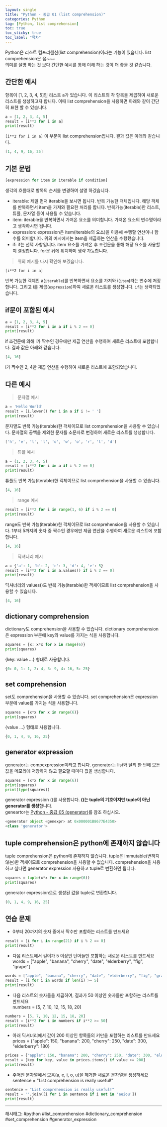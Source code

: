 ```yaml
---
layout: single
title: "Python - 중급 01 (list comprehension)"
categories: Python
tag: [Python, list comprehension]
toc: true
toc_sticky: true
toc_label: "목차"
---
```

Python은 리스트 컴프리헨션(list comprehension)이라는 기능이 있습니다. list comprehension은 음~~~  
의미를 설명 하는 것 보다 간단한 예시를 통해 이해 하는 것이 더 좋을 것 같습니다.

## 간단한 예시

항목이 [1, 2, 3, 4, 5]인 리스트 a가 있습니다. 이 리스트의 각 항목을 제곱하여 새로운 리스트를 생성하고자 합니다. 이때 list comprehension을 사용하면 아래와 같이 간단히 표현 할 수 있습니다.

```python
a = [1, 2, 3, 4, 5]
result = [i**2 for i in a]
print(result)
```

`[i**2 for i in a]` 이 부분이 list comprehension입니다. 결과 값은 아래와 같습니다.

```python
[1, 4, 9, 16, 25]
```

## 기본 문법

```python
[expression for item in iterable if condition]
```

생각의 흐름대로 항목의 순서를 변경하여 설명 하겠습니다.  

- iterable: 제일 먼저 iterable을 보시면 됩니다. 반복 가능한 객체입니다. 해당 객체를 반복하면서 item을 가져와 필요한 처리를 합니다.  반복가능(iterable)한 리스트, 튜플, 문자열 등이 사용될 수 있습니다.
- item: iterable을 반복하면서 가져온 요소를 의미합니다. 가져온 요소의 변수명이라고 생각하시면 됩니다.
- expression: expression은 item(iterable의 요소)을 이용해 수행할 연산이나 함수를 의미합니다. 위의 예시에서는 item을 제곱하는 연산을 수행했습니다.
- if: if는 선택 사항입니다. item 요소를 가져온 후 조건문을 통해 해당 요소를 사용할지 결정합니다. for문 뒤에 위치하며 생략 가능합니다.

> 위의 예시를 다시 확인해 보겠습니다.

`[i**2 for i in a]`  

반복 가능한 객체인 a(`iterable`)를 반복하면서 요소를 가져와 i(`item`)라는 변수에 저장합니다. 그리고 i를 제곱(`expression`)하여 새로운 리스트를 생성합니다. `if`는 생략되었습니다.

## if문이 포함된 예시

```python
a = [1, 2, 3, 4, 5]
result = [i**2 for i in a if i % 2 == 0]
print(result)
```

if 조건문에 의해 i가 짝수인 경우에만 제곱 연산을 수행하여 새로운 리스트에 포함합니다. 결과 값은 아래와 같습니다.

```python
[4, 16]
```

i가 짝수인 2, 4만 제곱 연산을 수행하여 새로운 리스트에 포함되었습니다.

## 다른 예시

> 문자열 예시

```python
a = 'Hello World'
result = [i.lower() for i in a if i != ' ']
print(result)
```

문자열도 반복 가능(iterable)한 객체이므로 list comprehension을 사용할 수 있습니다. 문자열의 공백을 제외한 문자를 소문자로 변경하여 새로운 리스트를 생성합니다.

```python
['h', 'e', 'l', 'l', 'o', 'w', 'o', 'r', 'l', 'd']
```

> 튜플 예시

```python
a = (1, 2, 3, 4, 5)
result = [i**2 for i in a if i % 2 == 0]
print(result)
```

튜플도 반복 가능(iterable)한 객체이므로 list comprehension을 사용할 수 있습니다.

```python
[4, 16]
```

> range 예시

```python
result = [i**2 for i in range(1, 6) if i % 2 == 0]
print(result)
```

range도 반복 가능(iterable)한 객체이므로 list comprehension을 사용할 수 있습니다. 1부터 5까지의 숫자 중 짝수인 경우에만 제곱 연산을 수행하여 새로운 리스트에 포함합니다.

```python
[4, 16]
```

> 딕셔너리 예시

```python
a = {'a': 1, 'b': 2, 'c': 3, 'd': 4, 'e': 5}
result = [i**2 for i in a.values() if i % 2 == 0]
print(result)
```

딕셔너리의 values()도 반복 가능(iterable)한 객체이므로 list comprehension을 사용할 수 있습니다.

```python
[4, 16]
```

## dictionary comprehension

dictionary도 comprehension을 사용할 수 있습니다. dictionary comprehension은 expression 부분에 key와 value를 가지는 식을 사용합니다.

```python
squares = {x: x*x for x in range(6)}
print(squares)
```

{key: value ...} 형태로 사용합니다.

```python
{0: 0, 1: 1, 2: 4, 3: 9, 4: 16, 5: 25}
```

## set comprehension

set도 comprehension을 사용할 수 있습니다. set comprehension은 expression 부분에 value를 가지는 식을 사용합니다.

```python
squares = {x*x for x in range(6)}
print(squares)
```

{value ...} 형태로 사용합니다.

```python
{0, 1, 4, 9, 16, 25}
```

## generator expression

generator는 compexpression이라고 합니다. generator는 list와 달리 한 번에 모든 값을 메모리에 저장하지 않고 필요할 때마다 값을 생성합니다.

```python
squares = (x*x for x in range(6))
print(squares)
print(type(squares))
```

generator expression ()를 사용합니다. **()는 tuple의 기호이지만 tuple이 아닌 generator를 생성**합니다.  
geneartor는 [Python - 중급 05 (generator)](/python/python-intermediate-05/)를 참조 하십시오.

```python
<generator object <genexpr> at 0x000001B8677E4350>
<class 'generator'>
```

## tuple comprehension은 python에 존재하지 않습니다

tuple comprehension은 python에 존재하지 않습니다. tuple은 immutable(변하지 않는)한 객체이므로 comprehension을 사용할 수 없습니다. comprehension을 사용하고 싶다면 generator expression 사용하고 tuple로 변환하면 됩니다.

```python
squares = tuple(x*x for x in range(6))
print(squares)
```

generator expression으로 생성된 값을 tuple로 변환합니다.

```python
(0, 1, 4, 9, 16, 25)
```

## 연습 문제

- 0부터 20까지의 숫자 중에서 짝수만 포함하는 리스트를 만드세요

```python
result = [i for i in range(21) if i % 2 == 0]
print(result)
```

- 다음 리스트에서 길이가 5 이상인 단어들만 포함하는 새로운 리스트를 만드세요  
  words = ["apple", "banana", "cherry", "date", "elderberry", "fig", "grape"]

```python
words = ["apple", "banana", "cherry", "date", "elderberry", "fig", "grape"]
result = [i for i in words if len(i) >= 5]
print(result)
```

- 다음 리스트의 숫자들을 제곱하여, 결과가 50 이상인 숫자들만 포함하는 리스트를 만드세요  
  numbers = [5, 7, 10, 12, 15, 18, 20]

```python
numbers = [5, 7, 10, 12, 15, 18, 20]
result = [i**2 for i in numbers if i**2 >= 50]
print(result)
```

- 아래 딕셔너리에서 값이 200 이상인 항목들의 키만을 포함하는 리스트를 만드세요  
  prices = {"apple": 150, "banana": 200, "cherry": 250, "date": 300, "elderberry": 180}

```python
prices = {"apple": 150, "banana": 200, "cherry": 250, "date": 300, "elderberry": 180}
result = [key for key, value in prices.items() if value >= 200]
print(result)
```

- 주어진 문자열에서 모음(a, e, i, o, u)을 제거한 새로운 문자열을 생성하세요  
  sentence = "List comprehension is really useful!"

```python
sentence = "List comprehension is really useful!"
result = ''.join([i for i in sentence if i not in 'aeiou'])
print(result)
```

---

해시태그: #python #list_comprehension #dictionary_comprehension #set_comprehension #generator_expression
